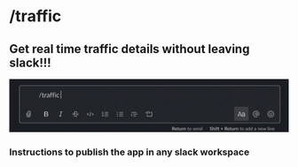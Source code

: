 # /traffic

## Get real time traffic details without leaving slack!!!

![demo](demo/animated.gif)

### Instructions to publish the app in any slack workspace
